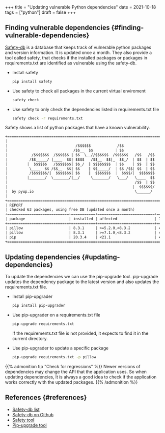 +++
title = "Updating vulnerable Python dependencies"
date = 2021-10-18
tags = ["python"]
draft = false
+++

## Finding vulnerable dependencies {#finding-vulnerable-dependencies}

[Safety-db](https://github.com/pyupio/safety-db) is a database that keeps track of vulnerable python packages and version information.
It is updated once a month.
They also provide a tool called safety, that checks if the installed packages or packages in requirements.txt
are identified as vulnerable using the safety-db.

-   Install safety

    ```bash
    pip install safety
    ```
-   Use safety to check all packages in the current virtual enviroment

    ```bash
    safety check
    ```
-   Use safety to only check the dependencies listed in requirements.txt file

    ```bash
    safety check -r requirements.txt
    ```

Safety shows a list of python packages that have a known vulnerability.

```txt
+==============================================================================+
|                                                                              |
|                               /$$$$$$            /$$                         |
|                              /$$__  $$          | $$                         |
|           /$$$$$$$  /$$$$$$ | $$  \__//$$$$$$  /$$$$$$   /$$   /$$           |
|          /$$_____/ |____  $$| $$$$   /$$__  $$|_  $$_/  | $$  | $$           |
|         |  $$$$$$   /$$$$$$$| $$_/  | $$$$$$$$  | $$    | $$  | $$           |
|          \____  $$ /$$__  $$| $$    | $$_____/  | $$ /$$| $$  | $$           |
|          /$$$$$$$/|  $$$$$$$| $$    |  $$$$$$$  |  $$$$/|  $$$$$$$           |
|         |_______/  \_______/|__/     \_______/   \___/   \____  $$           |
|                                                          /$$  | $$           |
|                                                         |  $$$$$$/           |
|  by pyup.io                                              \______/            |
|                                                                              |
+==============================================================================+
| REPORT                                                                       |
| checked 63 packages, using free DB (updated once a month)                    |
+============================+===========+==========================+==========+
| package                    | installed | affected                 | ID       |
+============================+===========+==========================+==========+
| pillow                     | 8.3.1     | >=5.2.0,<8.3.2           | 41271    |
| pillow                     | 8.3.1     | >=7.1.0,<8.3.2           | 41277    |
| pip                        | 20.3.4    | <21.1                    | 40291    |
+==============================================================================+
```


## Updating dependencies {#updating-dependencies}

To update the dependencies we can use the pip-upgrade tool.
pip-upgrade updates the dependency package to the latest version and also updates the requirements.txt file.

-   Install pip-upgrader

    ```bash
    pip install pip-upgrader
    ```
-   Use pip-upgrader on a requirements.txt file

    ```bash
    pip-upgrade requirements.txt
    ```

    If the requirements.txt file is not provided, it expects to find it in the current directory.
-   Use pip-upgrader to update a specific package

    ```bash
    pip-upgrade requirements.txt -p pillow
    ```

{{% admonition tip "Check for regressions" %}}
Newer versions of dependencies may change the API that the application uses.
So when updating dependencies, It is always a good idea to check if the application works correctly with the updated packages.
{{% /admonition %}}


## References {#references}

-   [Safety-db list](https://pyupio.github.io/safety-db/)
-   [Safety-db on Github](https://github.com/pyupio/safety-db)
-   [Safety tool](https://pypi.org/project/safety/)
-   [Pip-upgrade tool](https://pypi.org/project/pip-upgrader/)
